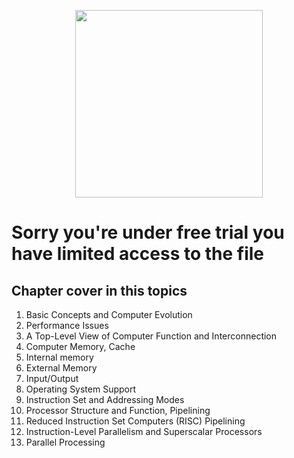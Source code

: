 <p align ="center" >
  <img width = "300" src = "https://upload.wikimedia.org/wikipedia/commons/thumb/a/a5/Road-sign-no-entry.svg/1200px-Road-sign-no-entry.svg.png">
</p>

# Sorry you're under free trial you have limited access to the file

## Chapter cover in this topics

<body>
      <ol type = "1">
         <li>Basic Concepts and Computer Evolution</li>
         <li>Performance Issues</li>
         <li>A Top-Level View of Computer Function and Interconnection</li>
         <li>Computer Memory, Cache</li>
         <li>Internal memory</li>
         <li>External Memory</li>
         <li>Input/Output</li>
         <li>Operating System Support</li>
         <li>Instruction Set and Addressing Modes</li>
         <li>Processor Structure and Function, Pipelining</li>
         <li>Reduced Instruction Set Computers (RISC) Pipelining</li>
         <li>Instruction-Level Parallelism and Superscalar Processors</li>
         <li>Parallel Processing</li>
      </ol>
   </body>


